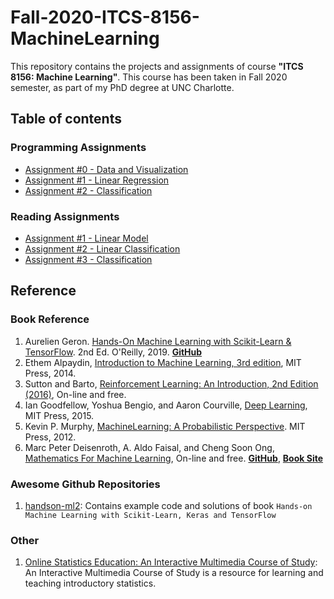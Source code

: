 # Fall-2020-ITCS-8156-MachineLearning
This repository contains the projects and assignments of course **"ITCS 8156: Machine Learning"**. This course has been taken in Fall 2020 semester, as part of my PhD degree at UNC Charlotte.

## Table of contents

### Programming Assignments
* [Assignment #0 - Data and Visualization](https://github.com/biqar/Fall-2020-ITCS-8156-MachineLearning/tree/master/programming_assignments/0_Data-and-Visualization)
* [Assignment #1 - Linear Regression](https://github.com/biqar/Fall-2020-ITCS-8156-MachineLearning/tree/master/programming_assignments/1_Linear-Regression)
* [Assignment #2 - Classification](https://github.com/biqar/Fall-2020-ITCS-8156-MachineLearning/tree/master/programming_assignments/2_Classification)

### Reading Assignments
* [Assignment #1 - Linear Model](https://github.com/biqar/Fall-2020-ITCS-8156-MachineLearning/blob/master/reading_assignments/1_Note-Linear%20Model.ipynb)
* [Assignment #2 - Linear Classification](https://github.com/biqar/Fall-2020-ITCS-8156-MachineLearning/blob/master/reading_assignments/2_Note-Linear%20Classification.ipynb)
* [Assignment #3 - Classification](https://github.com/biqar/Fall-2020-ITCS-8156-MachineLearning/blob/master/reading_assignments/3_Note-Classification.ipynb)

## Reference

### Book Reference
1. Aurelien Geron. [Hands-On Machine Learning with Scikit-Learn & TensorFlow](https://www.oreilly.com/library/view/hands-on-machine-learning/9781492032632/). 2nd Ed. O'Reilly, 2019. **[GitHub](https://github.com/ageron/handson-ml2)**
2. Ethem Alpaydin, [Introduction to Machine Learning, 3rd edition](https://www.cmpe.boun.edu.tr/~ethem/i2ml3e/), MIT Press, 2014.
3. Sutton and Barto, [Reinforcement Learning: An Introduction, 2nd Edition (2016)](http://incompleteideas.net/book/the-book-2nd.html), On-line and free.
4. Ian Goodfellow, Yoshua Bengio, and Aaron Courville, [Deep Learning](https://www.deeplearningbook.org), MIT Press, 2015.
5. Kevin P. Murphy, [MachineLearning: A Probabilistic Perspective](https://www.cs.ubc.ca/~murphyk/MLbook/). MIT Press, 2012.
6. Marc Peter Deisenroth, A. Aldo Faisal, and Cheng Soon Ong, [Mathematics For Machine Learning](https://mml-book.github.io/book/mml-book.pdf), On-line and free. **[GitHub](https://github.com/mml-book/mml-book.github.io)**, **[Book Site](https://mml-book.github.io)**

### Awesome Github Repositories
1. [handson-ml2](https://github.com/biqar/handson-ml2): Contains example code and solutions of book `Hands-on Machine Learning with Scikit-Learn, Keras and TensorFlow`

### Other
1. [Online Statistics Education: An Interactive Multimedia Course of Study](http://onlinestatbook.com): An Interactive Multimedia Course of Study is a resource for learning and teaching introductory statistics.
